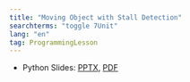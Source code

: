 ```yaml
---
title: "Moving Object with Stall Detection"
searchterms: "toggle 7Unit"
lang: "en"
tag: ProgrammingLesson
---
```

 <ul>

 <li class="ng-binding">Python Slides:
 <a href="PyProgrammingLessons/MovingObjectsStall.pptx">PPTX</a>,
 <a href="PyProgrammingLessons/MovingObjectsStall.pdf">PDF</a>
 </li>
 </ul>
